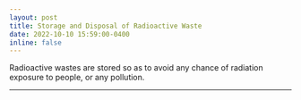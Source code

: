 ```yaml
---
layout: post
title: Storage and Disposal of Radioactive Waste
date: 2022-10-10 15:59:00-0400
inline: false
---
```


Radioactive wastes are stored so as to avoid any chance of radiation exposure to people, or any pollution.

***



